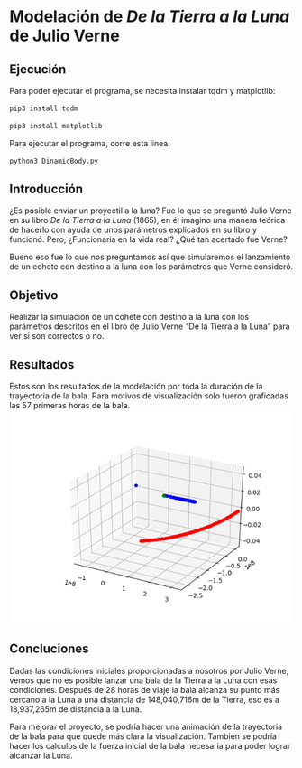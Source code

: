 # Modelación de *De la Tierra a la Luna* de Julio Verne

## Ejecución

Para poder ejecutar el programa, se necesita instalar tqdm y matplotlib:
```sh
pip3 install tqdm
```
```sh
pip3 install matplotlib
```
Para ejecutar el programa, corre esta linea:
```sh
python3 DinamicBody.py
```
## Introducción 

¿Es posible enviar un proyectil a la luna? Fue lo que se preguntó Julio Verne en su libro *De la Tierra a la Luna* (1865), en él imagino una manera teórica de hacerlo con ayuda de unos parámetros explicados en su libro y funcionó. Pero, ¿Funcionaria en la vida real? ¿Qué tan acertado fue Verne?

Bueno eso fue lo que nos preguntamos así que simularemos el lanzamiento de un cohete con destino a la luna con los parámetros que Verne consideró. 

## Objetivo

Realizar la simulación de un cohete con destino a la luna con los parámetros descritos en el libro de Julio Verne “De la Tierra a la Luna” para ver si son correctos o no.

## Resultados

Estos son los resultados de la modelación por toda la duración de la trayectoria de la bala. Para motivos de visualización solo fueron graficadas las 57 primeras horas de la bala.
![alt text](https://github.com/equipodinamitaescuadronalfa1/DinamicBody/blob/master/Figure_1.png "Results")

## Concluciones

Dadas las condiciones iniciales proporcionadas a nosotros por Julio Verne, vemos que no es posible lanzar una bala de la Tierra a la Luna con esas condiciones. Después de 28 horas de viaje la bala alcanza su punto más cercano a la Luna a una distancia de 148,040,716m de la Tierra, eso es a 18,937,265m de distancia a la Luna.

Para mejorar el proyecto, se podría hacer una animación de la trayectoria de la bala para que quede más clara la visualización. También se podría hacer los calculos de la fuerza inicial de la bala necesaria para poder lograr alcanzar la Luna.

